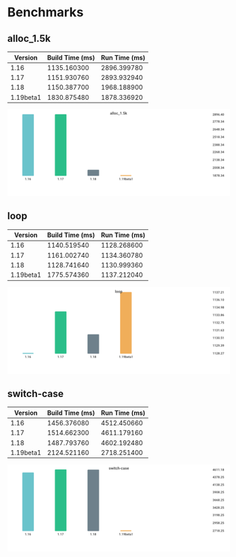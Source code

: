 # Benchmarks

## alloc_1.5k

| Version | Build Time (ms) | Run Time (ms) |
| ------ | ------ | ------ |
| 1.16 | 1135.160300 | 2896.399780 |
| 1.17 | 1151.930760 | 2893.932940 |
| 1.18 | 1150.387700 | 1968.188900 |
| 1.19beta1 | 1830.875480 | 1878.336920 |

![alloc_1.5k](./alloc_1.5k.png)

## loop

| Version | Build Time (ms) | Run Time (ms) |
| ------ | ------ | ------ |
| 1.16 | 1140.519540 | 1128.268600 |
| 1.17 | 1161.002740 | 1134.360780 |
| 1.18 | 1128.741640 | 1130.999360 |
| 1.19beta1 | 1775.574360 | 1137.212040 |

![loop](./loop.png)

## switch-case

| Version | Build Time (ms) | Run Time (ms) |
| ------ | ------ | ------ |
| 1.16 | 1456.376080 | 4512.450660 |
| 1.17 | 1514.662300 | 4611.179160 |
| 1.18 | 1487.793760 | 4602.192480 |
| 1.19beta1 | 2124.521160 | 2718.251400 |

![switch-case](./switch-case.png)

